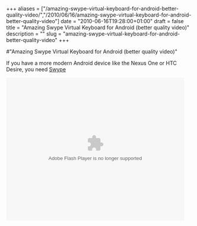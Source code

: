 +++
aliases = ["/amazing-swype-virtual-keyboard-for-android-better-quality-video/","/2010/06/16/amazing-swype-virtual-keyboard-for-android-better-quality-video"]
date = "2010-06-16T19:28:00+01:00"
draft = false
title = "Amazing Swype Virtual Keyboard for Android (better quality video)"
description = ""
slug = "amazing-swype-virtual-keyboard-for-android-better-quality-video"
+++

#"Amazing Swype Virtual Keyboard for Android (better quality video)"


 <p>If you have a more modern Android device like the Nexus One or HTC Desire, you need <a href="http://beta.swype.com">Swype</a></p>
<p></p>
<p>
<object height="386" classid="clsid:d27cdb6e-ae6d-11cf-96b8-444553540000" width="480">
<param name="flashvars" value="autoplay=false&amp;locale=en_US" />
<param name="allowfullscreen" value="true" />
<param name="allowscriptaccess" value="always" />
<param name="src" value="http://www.ustream.tv/flash/video/7701123" />
<embed src="http://www.ustream.tv/flash/video/7701123" type="application/x-shockwave-flash" height="386" flashvars="autoplay=false&amp;locale=en_US" width="480"></embed>
</object>
</p>
 